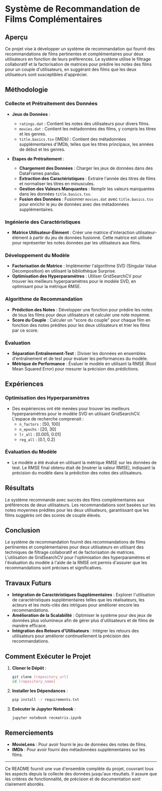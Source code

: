 # Système de Recommandation de Films Complémentaires

## Aperçu

Ce projet vise à développer un système de recommandation qui fournit des recommandations de films pertinentes et complémentaires pour deux utilisateurs en fonction de leurs préférences. Le système utilise le filtrage collaboratif et la factorisation de matrices pour prédire les notes des films pour un couple d'utilisateurs, en suggérant des films que les deux utilisateurs sont susceptibles d'apprécier.

## Méthodologie

### Collecte et Prétraitement des Données

- **Jeux de Données** : 
  - `ratings.dat` : Contient les notes des utilisateurs pour divers films.
  - `movies.dat` : Contient les métadonnées des films, y compris les titres et les genres.
  - `title.basics.tsv` (IMDb) : Contient des métadonnées supplémentaires d'IMDb, telles que les titres principaux, les années de début et les genres.

- **Étapes de Prétraitement** :
  - **Chargement des Données** : Charger les jeux de données dans des DataFrames pandas.
  - **Extraction des Caractéristiques** : Extraire l'année des titres de films et normaliser les titres en minuscules.
  - **Gestion des Valeurs Manquantes** : Remplir les valeurs manquantes dans les données `title.basics.tsv`.
  - **Fusion des Données** : Fusionner `movies.dat` avec `title.basics.tsv` pour enrichir le jeu de données avec des métadonnées supplémentaires.

### Ingénierie des Caractéristiques

- **Matrice Utilisateur-Élément** : Créer une matrice d'interaction utilisateur-élément à partir du jeu de données fusionné. Cette matrice est utilisée pour représenter les notes données par les utilisateurs aux films.

### Développement du Modèle

- **Factorisation de Matrice** : Implémenter l'algorithme SVD (Singular Value Decomposition) en utilisant la bibliothèque Surprise.
- **Optimisation des Hyperparamètres** : Utiliser GridSearchCV pour trouver les meilleurs hyperparamètres pour le modèle SVD, en optimisant pour la métrique RMSE.

### Algorithme de Recommandation

- **Prédiction des Notes** : Développer une fonction pour prédire les notes de tous les films pour deux utilisateurs et calculer une note moyenne.
- **Score du Couple** : Calculer un "score du couple" pour chaque film en fonction des notes prédites pour les deux utilisateurs et trier les films par ce score.

### Évaluation

- **Séparation Entraînement-Test** : Diviser les données en ensembles d'entraînement et de test pour évaluer les performances du modèle.
- **Métrique de Performance** : Évaluer le modèle en utilisant la RMSE (Root Mean Squared Error) pour mesurer la précision des prédictions.

## Expériences

### Optimisation des Hyperparamètres

- Des expériences ont été menées pour trouver les meilleurs hyperparamètres pour le modèle SVD en utilisant GridSearchCV. L'espace de recherche comprenait :
  - `n_factors` : [50, 100]
  - `n_epochs` : [20, 30]
  - `lr_all` : [0.005, 0.01]
  - `reg_all` : [0.1, 0.2]

### Évaluation du Modèle

- Le modèle a été évalué en utilisant la métrique RMSE sur les données de test. Le RMSE final obtenu était de [insérer la valeur RMSE], indiquant la précision du modèle dans la prédiction des notes des utilisateurs.

## Résultats

Le système recommande avec succès des films complémentaires aux préférences de deux utilisateurs. Les recommandations sont basées sur les notes moyennes prédites pour les deux utilisateurs, garantissant que les films suggérés ont des scores de couple élevés.


## Conclusion

Le système de recommandation fournit des recommandations de films pertinentes et complémentaires pour deux utilisateurs en utilisant des techniques de filtrage collaboratif et de factorisation de matrices. L'utilisation de GridSearchCV pour l'optimisation des hyperparamètres et l'évaluation du modèle à l'aide de la RMSE ont permis d'assurer que les recommandations sont précises et significatives.

## Travaux Futurs

- **Intégration de Caractéristiques Supplémentaires** : Explorer l'utilisation de caractéristiques supplémentaires telles que les réalisateurs, les acteurs et les mots-clés des intrigues pour améliorer encore les recommandations.
- **Amélioration de la Scalabilité** : Optimiser le système pour des jeux de données plus volumineux afin de gérer plus d'utilisateurs et de films de manière efficace.
- **Intégration des Retours d'Utilisateurs** : Intégrer les retours des utilisateurs pour améliorer continuellement la précision des recommandations.

## Comment Exécuter le Projet

1. **Cloner le Dépôt** :
   ```bash
   git clone [repository_url]
   cd [repository_name]
   ```

2. **Installer les Dépendances** :
   ```bash
   pip install -r requirements.txt
   ```

3. **Exécuter le Jupyter Notebook** :
   ```bash
   jupyter notebook recmatrix.ipynb
   ```

## Remerciements

- **MovieLens** : Pour avoir fourni le jeu de données des notes de films.
- **IMDb** : Pour avoir fourni des métadonnées supplémentaires sur les films.

---

Ce README fournit une vue d'ensemble complète du projet, couvrant tous les aspects depuis la collecte des données jusqu'aux résultats. Il assure que les critères de fonctionnalité, de précision et de documentation sont clairement abordés.